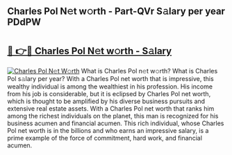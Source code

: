 ## Charles Pol N𝚎t w𝚘rth - Part-QVr S𝚊lary per year PDdPW

# <h2><a href="http://gc2ol6h.nevu.top/?p=Charles+Pol">🔗 👉🔴 Charles Pol N𝚎t w𝚘rth - S𝚊lary</a></h2>

[![Charles Pol N𝚎t W𝚘rth](https://i.imgur.com/Oavwk0R.jpeg)](http://gc2ol6h.nevu.top/?p=Charles+Pol)
What is Charles Pol n𝚎t w𝚘rth? What is Charles Pol s𝚊lary per year?
With a Charles Pol net worth that is impressive, this wealthy individual is among the wealthiest in his profession. His income from his job is considerable, but it is eclipsed by Charles Pol net worth, which is thought to be amplified by his diverse business pursuits and extensive real estate assets. With a Charles Pol net worth that ranks him among the richest individuals on the planet, this man is recognized for his business acumen and financial acumen. This rich individual, whose Charles Pol net worth is in the billions and who earns an impressive salary, is a prime example of the force of commitment, hard work, and financial acumen.
